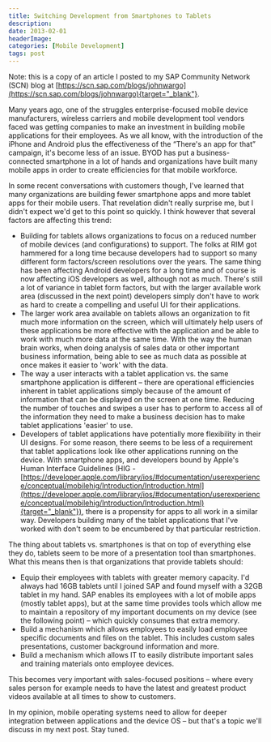 ```yaml
---
title: Switching Development from Smartphones to Tablets
description: 
date: 2013-02-01
headerImage: 
categories: [Mobile Development]
tags: post
---
```


Note: this is a copy of an article I posted to my SAP Community Network (SCN) blog at [https://scn.sap.com/blogs/johnwargo](https://scn.sap.com/blogs/johnwargo){target="_blank"}.

Many years ago, one of the struggles enterprise-focused mobile device manufacturers, wireless carriers and mobile development tool vendors faced was getting companies to make an investment in building mobile applications for their employees. As we all know, with the introduction of the iPhone and Android plus the effectiveness of the “There's an app for that” campaign, it's become less of an issue. BYOD has put a business-connected smartphone in a lot of hands and organizations have built many mobile apps in order to create efficiencies for that mobile workforce.

In some recent conversations with customers though, I've learned that many organizations are building fewer smartphone apps and more tablet apps for their mobile users. That revelation didn't really surprise me, but I didn't expect we'd get to this point so quickly. I think however that several factors are affecting this trend:

* Building for tablets allows organizations to focus on a reduced number of mobile devices (and configurations) to support. The folks at RIM got hammered for a long time because developers had to support so many different form factors/screen resolutions over the years. The same thing has been affecting Android developers for a long time and of course is now affecting iOS developers as well, although not as much. There's still a lot of variance in tablet form factors, but with the larger available work area (discussed in the next point) developers simply don't have to work as hard to create a compelling and useful UI for their applications.
* The larger work area available on tablets allows an organization to fit much more information on the screen, which will ultimately help users of these applications be more effective with the application and be able to work with much more data at the same time. With the way the human brain works, when doing analysis of sales data or other important business information, being able to see as much data as possible at once makes it easier to 'work' with the data.
* The way a user interacts with a tablet application vs. the same smartphone application is different – there are operational efficiencies inherent in tablet applications simply because of the amount of information that can be displayed on the screen at one time. Reducing the number of touches and swipes a user has to perform to access all of the information they need to make a business decision has to make tablet applications 'easier' to use.
* Developers of tablet applications have potentially more flexibility in their UI designs. For some reason, there seems to be less of a requirement that tablet applications look like other applications running on the device. With smartphone apps, and developers bound by Apple's Human Interface Guidelines (HIG - [https://developer.apple.com/library/ios/#documentation/userexperience/conceptual/mobilehig/Introduction/Introduction.html](https://developer.apple.com/library/ios/#documentation/userexperience/conceptual/mobilehig/Introduction/Introduction.html){target="_blank"}), there is a propensity for apps to all work in a similar way. Developers building many of the tablet applications that I've worked with don't seem to be encumbered by that particular restriction.

The thing about tablets vs. smartphones is that on top of everything else they do, tablets seem to be more of a presentation tool than smartphones. What this means then is that organizations that provide tablets should:

* Equip their employees with tablets with greater memory capacity. I'd always had 16GB tablets until I joined SAP and found myself with a 32GB tablet in my hand. SAP enables its employees with a lot of mobile apps (mostly tablet apps), but at the same time provides tools which allow me to maintain a repository of my important documents on my device (see the following point) – which quickly consumes that extra memory.
* Build a mechanism which allows employees to easily load employee specific documents and files on the tablet. This includes custom sales presentations, customer background information and more.
* Build a mechanism which allows IT to easily distribute important sales and training materials onto employee devices.

This becomes very important with sales-focused positions – where every sales person for example needs to have the latest and greatest product videos available at all times to show to customers.

In my opinion, mobile operating systems need to allow for deeper integration between applications and the device OS – but that's a topic we'll discuss in my next post. Stay tuned.